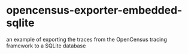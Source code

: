 # opencensus-exporter-embedded-sqlite
an example of exporting the traces from the OpenCensus tracing framework to a SQLite database
